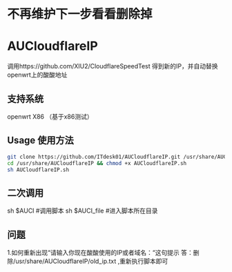 # 不再维护下一步看看删除掉


# AUCloudflareIP
调用https://github.com/XIU2/CloudflareSpeedTest 得到新的IP，并自动替换openwrt上的酸酸地址


## 支持系统
openwrt X86 （基于x86测试）

## Usage 使用方法
```sh
git clone https://github.com/ITdesk01/AUCloudflareIP.git /usr/share/AUCloudflareIP
cd /usr/share/AUCloudflareIP && chmod +x AUCloudflareIP.sh
sh AUCloudflareIP.sh
```

## 二次调用

sh $AUCI        #调用脚本
sh $AUCI_file   #进入脚本所在目录


## 问题
1.如何重新出现“请输入你现在酸酸使用的IP或者域名：“这句提示
答：删除/usr/share/AUCloudflareIP/old_ip.txt ,重新执行脚本即可


